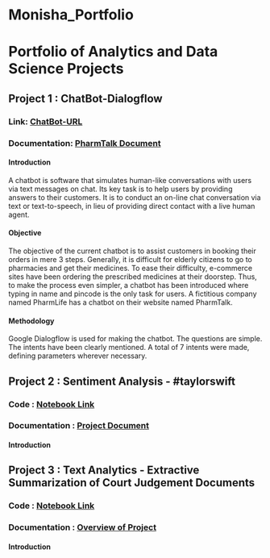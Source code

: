 # Monisha_Portfolio
# Portfolio of Analytics and Data Science Projects
## Project 1 : ChatBot-Dialogflow
### Link: [ChatBot-URL](https://bot.dialogflow.com/71796935-8687-4cfc-a773-38376df5f54a)
### Documentation: [PharmTalk Document](https://docs.google.com/document/d/1g2iylnzHtvkuOqmqD1ualHpaCBeAjBUr7-XHX8N5szY/edit)
#### Introduction 
A chatbot is software that simulates human-like conversations with users via text messages on chat. 
Its key task is to help users by providing answers to their customers. 
It is to conduct an on-line chat conversation via text or text-to-speech, in lieu of providing direct contact with a live human agent. 

#### Objective 
The objective of the current chatbot is to assist customers in booking their orders in mere 3 steps. 
Generally, it is difficult for elderly citizens to go to pharmacies and get their medicines. 
To ease their difficulty, e-commerce sites have been ordering the prescribed medicines at their doorstep. 
Thus, to make the process even simpler, a chatbot has been introduced where typing in name and pincode is the only task for users. 
A fictitious company named PharmLife has a chatbot on their website named PharmTalk. 

#### Methodology 
Google Dialogflow is used for making the chatbot.
The questions are simple.
The intents have been clearly mentioned.
A total of 7 intents were made, defining parameters wherever necessary.

## Project 2 : Sentiment Analysis - #taylorswift
### Code : [Notebook Link](https://github.com/Monisha5621/Data-Science-Portfolio/blob/main/Sentiment_Analysis_taylorswift.ipynb)
### Documentation : [Project Document](https://docs.google.com/document/d/1Qdlo-OUdgd1B6nbmZAd4qO1wh92CEjmr9H9z0mjenyw/edit?usp=sharing)
#### Introduction 
## Project 3 : Text Analytics - Extractive Summarization of Court Judgement Documents
### Code : [Notebook Link](https://github.com/Monisha5621/Data-Science-Portfolio/blob/main/MBA_Final_Project_Text_Analytics.ipynb)
### Documentation : [Overview of Project](https://docs.google.com/presentation/d/1OjXnAGMLrZRxGgNqb6zGu5EgGOrIKjq_hXQrmcgXaZI/edit?usp=sharing)
#### Introduction 





